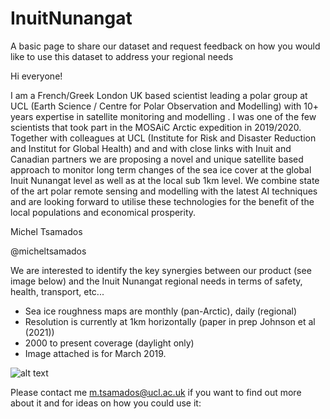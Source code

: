 # InuitNunangat
A basic page to share our dataset and request feedback on how you would like to use this dataset to address your regional needs


Hi everyone! 

I am a French/Greek London UK based scientist leading a polar group at UCL (Earth Science / Centre for Polar Observation and Modelling) with 10+ years expertise in satellite monitoring and modelling . I was one of the few scientists that took part in the MOSAiC Arctic expedition in 2019/2020. Together with colleagues at UCL (Institute for Risk and Disaster Reduction and Institut for Global Health) and and with close links with Inuit and Canadian partners we are proposing a novel and unique satellite based approach to monitor long term changes of the sea ice cover at the global Inuit Nunangat level as well as at the local sub 1km level. We combine state of the art polar remote sensing and modelling with the latest AI techniques and are looking forward to utilise these technologies for the benefit of the local populations and economical prosperity. 

Michel Tsamados 

@micheltsamados


We are interested to identify the key synergies between our product (see image below) and the Inuit Nunangat regional needs in terms of safety, health, transport, etc...

- Sea ice roughness maps are monthly (pan-Arctic), daily (regional) 
- Resolution is currently at 1km horizontally (paper in prep Johnson et al (2021))
- 2000 to present coverage (daylight only)
- Image attached is for March 2019. 

![alt text](https://github.com/mimi1981/InuitNunangat/blob/main/realigned_stdold_HighRes_April_2019_Roughness_Mean_gridspec.png?raw=true)

Please contact me m.tsamados@ucl.ac.uk if you want to find out more about it and for ideas on how you could use it:
